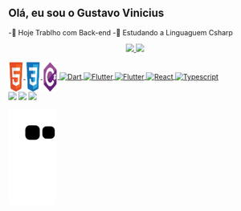  ## Olá, eu sou o  Gustavo Vinicius
 -🔭  Hoje Trablho com  Back-end
 -🌱 Estudando a Linguaguem Csharp   
 
<div align="center">  
  <a href="https://github.com/Gustavo-Vinicius">   
  <img height="140em" src="https://github-readme-stats.vercel.app/api?username=Gustavo-Vinicius&show_icons=true&theme=algolia&include_all_commits=true&count_private=true"/>  
  <img height="140em" src="https://github-readme-stats.vercel.app/api/top-langs/?username=Gustavo-Vinicius&layout=compact&langs_count=7&theme=algolia"/> 
 </div> 
<div style="d   isplay: inline_blo  ck"><br>    
<img align="center" alt="HTML" height="60" width="30" src="https://raw.githubusercontent.com/devicons/devicon/master/icons/html5/html5-original.svg">
<img align="center" alt="CSS" height="60" width="30" src="https://raw.githubusercontent.com/devicons/devicon/master/icons/css3/css3-original.svg">
<img align="center" alt="Csharp" height="60" width="30" src="https://raw.githubusercontent.com/devicons/devicon/master/icons/csharp/csharp-original.svg"> 
<img align="center" alt="Dart" height="60" width="30" src="https://cdn.jsdelivr.net/gh/devicons/devicon/icons/dart/dart-original.svg" />
<img align="center" alt="Flutter" height="60" width="30" src="https://cdn.jsdelivr.net/gh/devicons/devicon/icons/flutter/flutter-original.svg" />
<img align="center" alt="Flutter" height="60" width="30" src="https://cdn.jsdelivr.net/gh/devicons/devicon/icons/javascript/javascript-original.svg" />
<img align="center" alt="React" height="60" width="30" src="https://cdn.jsdelivr.net/gh/devicons/devicon/icons/react/react-original.svg" />
<img align="center" alt="Typescript" height="60" width="30" src="https://cdn.jsdelivr.net/gh/devicons/devicon/icons/typescript/typescript-original.svg" />

</div>  
 
  <div>  
    <a href="https://instagram.com/guustavo_vinicius" target="_blank"><img src="https://img.shields.io/badge/-Instagram-%23E4405F?style=for-the-badge&logo=instagram&logoColor=white" target="_blank"></a>
    <a href = "mailto:gustavovinicimos12345@gmail.com"><img src="https://img.shields.io/badge/-Gmail-%23333?style=for-the-badge&logo=gmail&logoColor=white" target="_blank"></a> 
    <a href="https://www.linkedin.com/in/gustavo-vinicius-741878223/" target="_blank"><img src="https://img.shields.io/badge/-LinkedIn-%230077B5?style=for-the-badge&logo=linkedin&logoColor=white" target="_blank"></a>       
  </div>
 
 ![Snake animation](https://github.com/Gustavo-Vinicius/Gustavo-Vinicius/blob/output/github-contribution-grid-snake.svg)
